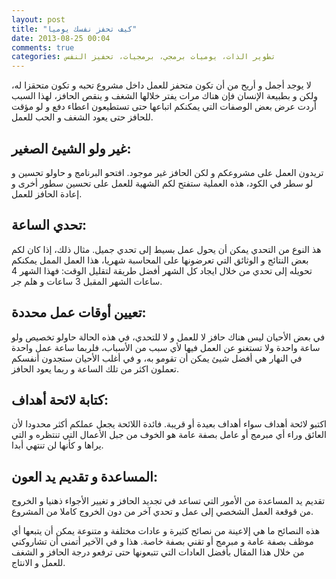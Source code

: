 ```yaml
---
layout: post
title: "كيف تحفز نفسك يوميا"
date: 2013-08-25 00:04
comments: true
categories: تطوير الذات، يوميات برمجي، برمجيات، تحفيز النفس
---
```


لا يوجد أجمل و أريح من أن تكون متحفز للعمل داخل مشروع تحبه و تكون متحقزا له، ولكن و بطبيعة الإنسان  فإن هناك مرات يفتر خلالها الشغف و ينقص الحافز، لهذا السبب أردت عرض بعض الوصفات التي يمكنكم اتباعها حتى تستطيعون اعطاء دفع و لو مؤقت للحافز حتى يعود الشغف و الحب للعمل.

غير ولو الشيئ الصغير:
------------------------

تريدون العمل على مشروعكم و لكن الحافز غير موجود. افتحو البرنامج و حاولو تحسين و لو سطر في الكود، هذه العملية ستفتح لكم الشهية للعمل على تحسين سطور أخرى و إعادة الحافز للعمل.

تحدي الساعة:
---------------------

هذ النوع  من التحدي يمكن أن يحول عمل بسيط إلى تحدي جميل. مثال ذلك، إذا كان لكم بعض النتائج و الوثائق التي تعرضونها على المحاسبة شهريا، هذا العمل الممل يمكنكم تحويله إلى تحدي من خلال ايجاد كل الشهر أفضل طريقة لتقليل الوقت: فهذا الشهر 4 ساعات الشهر المقبل 3 ساعات و هلم جر.

تعيين أوقات عمل محددة:
---------------------------- 

في بعض الأحيان ليس هناك حافز لا للعمل و لا للتحدي، في هذه الحالة حاولو تخصيص ولو ساعة واحدة ولا تستغنو عن العمل فيها لأي سبب من الأسباب، فلربما ساعة عمل واحدة في النهار هي أفضل شيئ يمكن أن تقومو به، و في أغلب الأحيان ستجدون أنفسكم تعملون اكثر من تلك الساعة و ربما يعود الحافز.

كتابة لائحة أهداف:
----------------------------

اكتبو لائحة أهداف سواء أهداف بعيدة أو قريبة. فائدة اللائحة يجعل عملكم أكثر محدودا لأن العائق وراء أي مبرمج أو عامل بصفة عامة هو الخوف من جبل الأعمال التي تنتظره و التي يراها و كأنها لن تنتهي أبدا.

المساعدة و تقديم يد العون:
-----------------------------
 
تقديم  يد المساعدة من الأمور التي تساعد في تجديد الحافز و تغيير الأجواء ذهنيا و الخروج من قوقعة العمل الشخصي إلى عمل و تحدي آخر من دون الخروج كاملا من المشروع. 



هذه النصائح ما هي إلاعينة من نصائح كثيرة و عادات مختلفة و متنوعة يمكن أن يتبعها أي موظف بصفة عامة و مبرمج أو تقني بصفة خاصة. هذا و في الآخير أتمنى أن تشاروكني من خلال هذا المقال بأفضل العادات التي تتبعونها حتى ترفعو درجة الحافز و الشغف للعمل و الانتاج.


